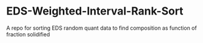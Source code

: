 # EDS-Weighted-Interval-Rank-Sort
 A repo for sorting EDS random quant data to find composition as function of fraction solidified
